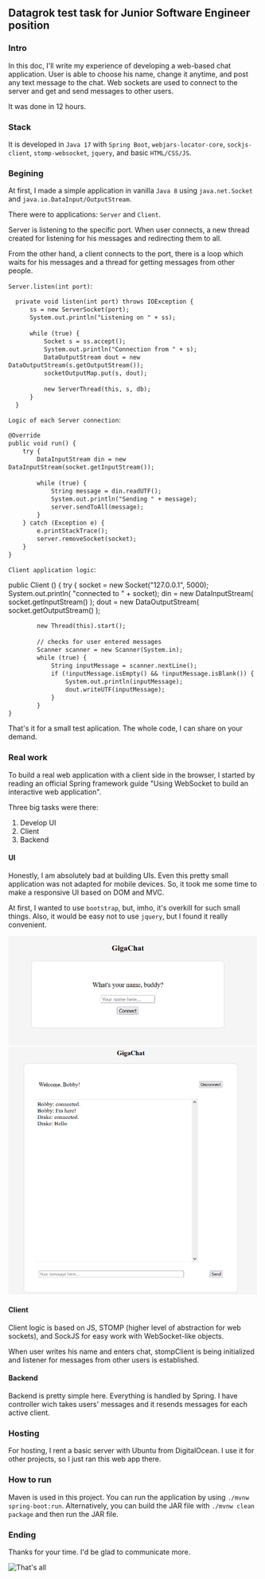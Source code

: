 ## Datagrok test task for Junior Software Engineer position

### Intro
In this doc, I'll write my experience of developing a web-based chat application.
User is able to choose his name, change it anytime, and post any text message to the chat.
Web sockets are used to connect to the server and get and send messages to other users.

It was done in 12 hours.

### Stack
It is developed in `Java 17` with `Spring Boot`, `webjars-locator-core`, `sockjs-client`, `stomp-websocket`, `jquery`, and basic `HTML/CSS/JS`.

### Begining
At first, I made a simple application in vanilla `Java 8` using `java.net.Socket` and `java.io.DataInput/OutputStream`.

There were to applications: `Server` and `Client`.

Server is listening to the specific port. When user connects, a new thread created for listening for his messages and redirecting them to all.

From the other hand, a client connects to the port, there is a loop which waits for his messages and a thread for getting messages from other people.

`Server.listen(int port)`:

      private void listen(int port) throws IOException {
          ss = new ServerSocket(port);
          System.out.println("Listening on " + ss);

          while (true) {
              Socket s = ss.accept();
              System.out.println("Connection from " + s);
              DataOutputStream dout = new DataOutputStream(s.getOutputStream());
              socketOutputMap.put(s, dout);

              new ServerThread(this, s, db);
          }
      }
      
 `Logic of each Server connection`:
 
    @Override
    public void run() {
        try {
            DataInputStream din = new DataInputStream(socket.getInputStream());

            while (true) {
                String message = din.readUTF();
                System.out.println("Sending " + message);
                server.sendToAll(message);
            }
        } catch (Exception e) {
            e.printStackTrace();
            server.removeSocket(socket);
        }
    }
    
`Client application logic`:

  public Client () {
        try {
            socket = new Socket("127.0.0.1", 5000);
            System.out.println( "connected to " + socket);
            din = new DataInputStream( socket.getInputStream() );
            dout = new DataOutputStream( socket.getOutputStream() );

            new Thread(this).start();

            // checks for user entered messages
            Scanner scanner = new Scanner(System.in);
            while (true) {
                String inputMessage = scanner.nextLine();
                if (!inputMessage.isEmpty() && !inputMessage.isBlank()) {
                    System.out.println(inputMessage);
                    dout.writeUTF(inputMessage);
                }
            }
    }
    
That's it for a small test aplication. The whole code, I can share on your demand.

### Real work
To build a real web application with a client side in the browser,
I started by reading an official Spring framework guide "Using WebSocket to build an interactive web application".

Three big tasks were there:

1. Develop UI
1. Client
2. Backend

#### UI
Honestly, I am absolutely bad at building UIs.
Even this pretty small application was not adapted for mobile devices.
So, it took me some time to make a responsive UI based on DOM and MVC.

At first, I wanted to use `bootstrap`, but, imho, it's overkill for such small things.
Also, it would be easy not to use `jquery`, but I found it really convenient.

<img src="name-request.png" alt="name request screenshot" width="500"/>
<img src="actuall-chat.png" alt="chat screenshot" width="500"/>

#### Client
Client logic is based on JS, STOMP (higher level of abstraction for web sockets), and SockJS for easy work with WebSocket-like objects.

When user writes his name and enters chat, stompClient is being initialized and listener for messages from other users is established.

#### Backend
Backend is pretty simple here.
Everything is handled by Spring.
I have controller wich takes users' messages and it resends messages for each active client.

### Hosting
For hosting, I rent a basic server with Ubuntu from DigitalOcean.
I use it for other projects, so I just ran this web app there.

### How to run
Maven is used in this project.
You can run the application by using `./mvnw spring-boot:run`.
Alternatively, you can build the JAR file with `./mvnw clean package` and then run the JAR file.

### Ending
Thanks for your time. I'd be glad to communicate more.

![That's all](https://i.kym-cdn.com/entries/icons/original/000/028/021/work.jpg)
